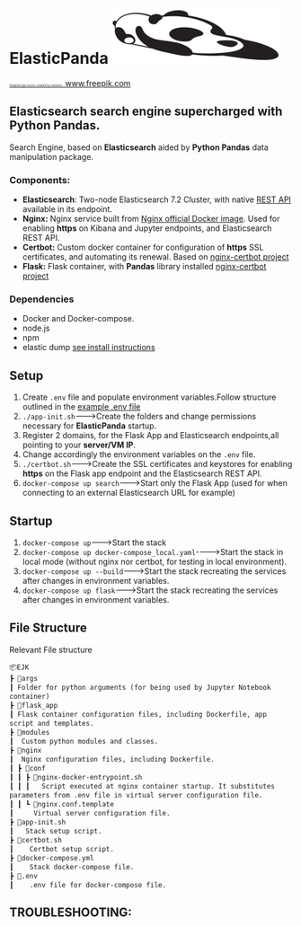 # ElasticPanda  <img src="logo.png" alt="alt text" width="302px" height="100px">
<a href='https://www.freepik.com/vectors/logo' style="font-size:5px">Original logo vector created by sentavio - www.freepik.com</a>
## Elasticsearch search engine supercharged with Python Pandas.
Search Engine, based on **Elasticsearch** aided by **Python Pandas** data manipulation package.

### Components:
 - **Elasticsearch**: Two-node Elasticsearch 7.2 Cluster, with native [REST API](https://www.elastic.co/guide/en/elasticsearch/reference/current/rest-apis.html) available in its endpoint.
 - **Nginx:** Nginx service built from [Nginx official Docker image](https://hub.docker.com/_/nginx). Used for enabling **https** on Kibana and Jupyter endpoints, and Elasticsearch REST API.
 - **Certbot:** Custom docker container for configuration of **https** SSL certificates, and automating its renewal. Based on [nginx-certbot project](https://github.com/wmnnd/nginx-certbot)
- **Flask:** Flask container, with **Pandas** library installed [nginx-certbot project](https://github.com/wmnnd/nginx-certbot)

### Dependencies
 - Docker and Docker-compose.
 - node.js
 - npm
 - elastic dump [see install instructions](https://www.npmjs.com/package/elasticdump) 

## Setup 
 1. Create `.env` file and populate environment variables.Follow structure outlined in the [example .env file](example.env)
 2. `./app-init.sh`--->Create the folders and change permissions necessary for **ElasticPanda** startup.
 3. Register 2 domains, for the Flask App and Elasticsearch endpoints,all pointing to your **server/VM IP**.
 4. Change accordingly the environment variables on the `.env` file.
 5. `./certbot.sh`--->Create the SSL certificates and keystores for enabling **https** on the Flask app endpoint and the Elasticsearch REST API.
 6. `docker-compose up search`--->Start only the Flask App (used for when connecting to an external Elasticsearch URL for example)


## Startup
 1. `docker-compose up`--->Start the stack
 2. `docker-compose up docker-compose_local.yaml`---->Start the stack in local mode (without nginx nor certbot, for testing in local environment).
 3. `docker-compose up --build`--->Start the stack recreating the services after changes in environment variables.
 4. `docker-compose up flask`--->Start the stack recreating the services after changes in environment variables.

## File Structure

Relevant File structure
```
📦EJK
┣ 📂args
┃ Folder for python arguments (for being used by Jupyter Notebook container)
┣ 📂flask_app
┃ Flask container configuration files, including Dockerfile, app script and templates.
┣ 📂modules
┃  Custom python modules and classes.
┣ 📂nginx
┃  Nginx configuration files, including Dockerfile.
┃ ┣ 📂conf
┃ ┃ ┣ 📜nginx-docker-entrypoint.sh
┃ ┃ ┃   Script executed at nginx container startup. It substitutes parameters from .env file in virtual server configuration file.
┃ ┃ ┗ 📜nginx.conf.template
┃     Virtual server configuration file.
┣ 📜app-init.sh
┃   Stack setup script.
┣ 📜certbot.sh
┃    Certbot setup script.
┣ 📜docker-compose.yml
┃    Stack docker-compose file.
┣ 📜.env
┃    .env file for docker-compose file.
```
## TROUBLESHOOTING:
